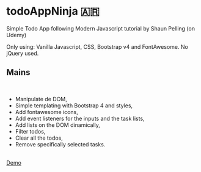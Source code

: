 # todoAppNinja 🇦🇷
Simple Todo App following Modern Javascript tutorial by Shaun Pelling (on Udemy)

Only using: Vanilla Javascript, CSS, Bootstrap v4 and FontAwesome. No jQuery used.

## Mains
<br>
<ul>
<li>Manipulate de DOM,</li>
<li>Simple templating with Bootstrap 4 and styles,</li>
<li>Add fontawesome icons,</li>
<li>Add event listeners for the inputs and the task lists,</li>
<li>Add lists on the DOM dinamically,</li>
<li>Filter todos,</li>
<li>Clear all the todos,</li>
<li>Remove specifically selected tasks.</li>
</ul>
<br>
<a href="https://vluciano8.github.io/todoAppNinja/">Demo</a>
